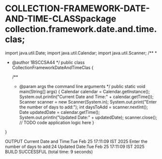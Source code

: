 # COLLECTION-FRAMEWORK-DATE-AND-TIME-CLASSpackage collection.framework.date.and.time.clas;
import java.util.Date;
import java.util.Calendar;
import java.util.Scanner;
/**
 *
 * @author 1BSCCSA44
 */
public class CollectionFrameworkDateAndTimeClas {

    /**
     * @param args the command line arguments
     */
    public static void main(String[] args) {
        Calendar calendar = Calendar.getInstance();
        System.out.println("Current Date and Time:" + calendar.getTime());
        Scanner scanner = new Scanner(System.in);
System.out.print("Enter the number of days to add:");
int daysToAdd = scanner.nextInt();
Date updatedDate = calendar.getTime();
System.out.println("Updated Date:" + updatedDate);
scanner.close();
        // TODO code application logic here
    }
    
}

OUTPUT
Current Date and Time:Tue Feb 25 17:11:09 IST 2025
Enter the number of days to add:24
Updated Date:Tue Feb 25 17:11:09 IST 2025
BUILD SUCCESSFUL (total time: 9 seconds)
